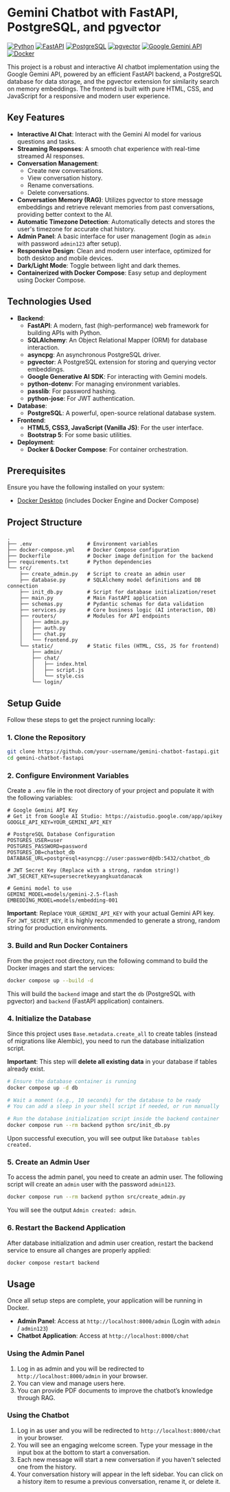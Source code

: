 # Gemini Chatbot with FastAPI, PostgreSQL, and pgvector

[![Python](https://img.shields.io/badge/Python-3.11%2B-blue?logo=python)](https://www.python.org/)
[![FastAPI](https://img.shields.io/badge/FastAPI-0.111.0-009688?logo=fastapi)](https://fastapi.tiangolo.com/)
[![PostgreSQL](https://img.shields.io/badge/PostgreSQL-16-316192?logo=postgresql)](https://www.postgresql.org/)
[![pgvector](https://img.shields.io/badge/pgvector-latest-667eea?logo=postgresql)](https://github.com/pgvector/pgvector)
[![Google Gemini API](https://img.shields.io/badge/Google%20Gemini%20API-latest-f4b400?logo=google)](https://ai.google.dev/gemini-api)
[![Docker](https://img.shields.io/badge/Docker-24.0.5-0db7ed?logo=docker)](https://www.docker.com/)

This project is a robust and interactive AI chatbot implementation using the Google Gemini API, powered by an efficient FastAPI backend, a PostgreSQL database for data storage, and the pgvector extension for similarity search on memory embeddings. The frontend is built with pure HTML, CSS, and JavaScript for a responsive and modern user experience.

## Key Features

- **Interactive AI Chat**: Interact with the Gemini AI model for various questions and tasks.
- **Streaming Responses**: A smooth chat experience with real-time streamed AI responses.
- **Conversation Management**:
  - Create new conversations.
  - View conversation history.
  - Rename conversations.
  - Delete conversations.
- **Conversation Memory (RAG)**: Utilizes pgvector to store message embeddings and retrieve relevant memories from past conversations, providing better context to the AI.
- **Automatic Timezone Detection**: Automatically detects and stores the user's timezone for accurate chat history.
- **Admin Panel**: A basic interface for user management (login as `admin` with password `admin123` after setup).
- **Responsive Design**: Clean and modern user interface, optimized for both desktop and mobile devices.
- **Dark/Light Mode**: Toggle between light and dark themes.
- **Containerized with Docker Compose**: Easy setup and deployment using Docker Compose.

## Technologies Used

- **Backend**:
  - **FastAPI**: A modern, fast (high-performance) web framework for building APIs with Python.
  - **SQLAlchemy**: An Object Relational Mapper (ORM) for database interaction.
  - **asyncpg**: An asynchronous PostgreSQL driver.
  - **pgvector**: A PostgreSQL extension for storing and querying vector embeddings.
  - **Google Generative AI SDK**: For interacting with Gemini models.
  - **python-dotenv**: For managing environment variables.
  - **passlib**: For password hashing.
  - **python-jose**: For JWT authentication.
- **Database**:
  - **PostgreSQL**: A powerful, open-source relational database system.
- **Frontend**:
  - **HTML5, CSS3, JavaScript (Vanilla JS)**: For the user interface.
  - **Bootstrap 5**: For some basic utilities.
- **Deployment**:
  - **Docker & Docker Compose**: For container orchestration.

## Prerequisites

Ensure you have the following installed on your system:

- [Docker Desktop](https://www.docker.com/products/docker-desktop) (includes Docker Engine and Docker Compose)

## Project Structure

```
.
├── .env                  # Environment variables
├── docker-compose.yml    # Docker Compose configuration
├── Dockerfile            # Docker image definition for the backend
├── requirements.txt      # Python dependencies
└── src/
    ├── create_admin.py   # Script to create an admin user
    ├── database.py       # SQLAlchemy model definitions and DB connection
    ├── init_db.py        # Script for database initialization/reset
    ├── main.py           # Main FastAPI application
    ├── schemas.py        # Pydantic schemas for data validation
    ├── services.py       # Core business logic (AI interaction, DB)
    ├── routers/          # Modules for API endpoints
    │   ├── admin.py
    │   ├── auth.py
    │   ├── chat.py
    │   └── frontend.py
    └── static/           # Static files (HTML, CSS, JS for frontend)
        ├── admin/
        ├── chat/
        │   ├── index.html
        │   ├── script.js
        │   └── style.css
        └── login/
```

## Setup Guide

Follow these steps to get the project running locally:

### 1. Clone the Repository

```bash
git clone https://github.com/your-username/gemini-chatbot-fastapi.git
cd gemini-chatbot-fastapi
```

### 2. Configure Environment Variables

Create a `.env` file in the root directory of your project and populate it with the following variables:

```dotenv
# Google Gemini API Key
# Get it from Google AI Studio: https://aistudio.google.com/app/apikey
GOOGLE_API_KEY=YOUR_GEMINI_API_KEY

# PostgreSQL Database Configuration
POSTGRES_USER=user
POSTGRES_PASSWORD=password
POSTGRES_DB=chatbot_db
DATABASE_URL=postgresql+asyncpg://user:password@db:5432/chatbot_db

# JWT Secret Key (Replace with a strong, random string!)
JWT_SECRET_KEY=supersecretkeyyangkuatdanacak

# Gemini model to use
GEMINI_MODEL=models/gemini-2.5-flash
EMBEDDING_MODEL=models/embedding-001
```

**Important**: Replace `YOUR_GEMINI_API_KEY` with your actual Gemini API key. For `JWT_SECRET_KEY`, it is highly recommended to generate a strong, random string for production environments.

### 3. Build and Run Docker Containers

From the project root directory, run the following command to build the Docker images and start the services:

```bash
docker compose up --build -d
```

This will build the `backend` image and start the `db` (PostgreSQL with pgvector) and `backend` (FastAPI application) containers.

### 4. Initialize the Database

Since this project uses `Base.metadata.create_all` to create tables (instead of migrations like Alembic), you need to run the database initialization script.

**Important**: This step will **delete all existing data** in your database if tables already exist.

```bash
# Ensure the database container is running
docker compose up -d db

# Wait a moment (e.g., 10 seconds) for the database to be ready
# You can add a sleep in your shell script if needed, or run manually

# Run the database initialization script inside the backend container
docker compose run --rm backend python src/init_db.py
```

Upon successful execution, you will see output like `Database tables created.`

### 5. Create an Admin User 

To access the admin panel, you need to create an admin user. The following script will create an `admin` user with the password `admin123`.

```bash
docker compose run --rm backend python src/create_admin.py
```

You will see the output `Admin created: admin`.

### 6. Restart the Backend Application

After database initialization and admin user creation, restart the backend service to ensure all changes are properly applied:

```bash
docker compose restart backend
```

## Usage

Once all setup steps are complete, your application will be running in Docker.

- **Admin Panel**: Access at `http://localhost:8000/admin` (Login with `admin` / `admin123`)
- **Chatbot Application**: Access at `http://localhost:8000/chat`

### Using the Admin Panel

1.  Log in as admin and you will be redirected to `http://localhost:8000/admin` in your browser.
2.  You can view and manage users here.
3.  You can provide PDF documents to improve the chatbot’s knowledge through RAG. 

### Using the Chatbot

1.  Log in as user and you will be redirected to `http://localhost:8000/chat` in your browser.
2.  You will see an engaging welcome screen. Type your message in the input box at the bottom to start a conversation.
3.  Each new message will start a new conversation if you haven't selected one from the history.
4.  Your conversation history will appear in the left sidebar. You can click on a history item to resume a previous conversation, rename it, or delete it.


